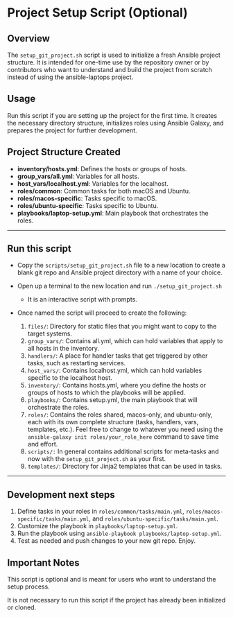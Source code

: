 # Project Setup Script (Optional)

## Overview

The `setup_git_project.sh` script is used to initialize a fresh Ansible project structure. It is intended for one-time use by the repository owner or by contributors who want to understand and build the project from scratch instead of using the ansible-laptops project.

## Usage

Run this script if you are setting up the project for the first time. It creates the necessary directory structure, initializes roles using Ansible Galaxy, and prepares the project for further development.

## Project Structure Created

- **inventory/hosts.yml**: Defines the hosts or groups of hosts.
- **group_vars/all.yml**: Variables for all hosts.
- **host_vars/localhost.yml**: Variables for the localhost.
- **roles/common**: Common tasks for both macOS and Ubuntu.
- **roles/macos-specific**: Tasks specific to macOS.
- **roles/ubuntu-specific**: Tasks specific to Ubuntu.
- **playbooks/laptop-setup.yml**: Main playbook that orchestrates the roles.

---

## Run this script

* Copy the `scripts/setup_git_project.sh` file to a new location to create a blank git repo and Ansible project directory with a name of your choice.

* Open up a terminal to the new location and run `./setup_git_project.sh`
  * It is an interactive script with prompts. 

* Once named the script will proceed to create the following:
  1.	`files/`: Directory for static files that you might want to copy to the target systems.
	2.	`group_vars/`: Contains all.yml, which can hold variables that apply to all hosts in the inventory.
	3.	`handlers/`: A place for handler tasks that get triggered by other tasks, such as restarting services.
	4.	`host_vars/`: Contains localhost.yml, which can hold variables specific to the localhost host.
	5.	`inventory/`: Contains hosts.yml, where you define the hosts or groups of hosts to which the playbooks will be applied.
	6.	`playbooks/`: Contains setup.yml, the main playbook that will orchestrate the roles.
	7.	`roles/`: Contains the roles shared, macos-only, and ubuntu-only, each with its own complete structure (tasks, handlers, vars, templates, etc.). Feel free to change to whatever you need using the `ansible-galaxy init roles/your_role_here` command to save time and effort.
	8.	`scripts/:` In general contains additional scripts for meta-tasks and now with the `setup_git_project.sh` as your first.
	9.	`templates/`: Directory for Jinja2 templates that can be used in tasks.

---

## Development next steps

1. Define tasks in your roles in `roles/common/tasks/main.yml`, `roles/macos-specific/tasks/main.yml`, and `roles/ubuntu-specific/tasks/main.yml`.
2. Customize the playbook in `playbooks/laptop-setup.yml`.
3. Run the playbook using `ansible-playbook playbooks/laptop-setup.yml`.
4. Test as needed and push changes to your new git repo. Enjoy.

## Important Notes

This script is optional and is meant for users who want to understand the setup process. 

It is not necessary to run this script if the project has already been initialized or cloned. 